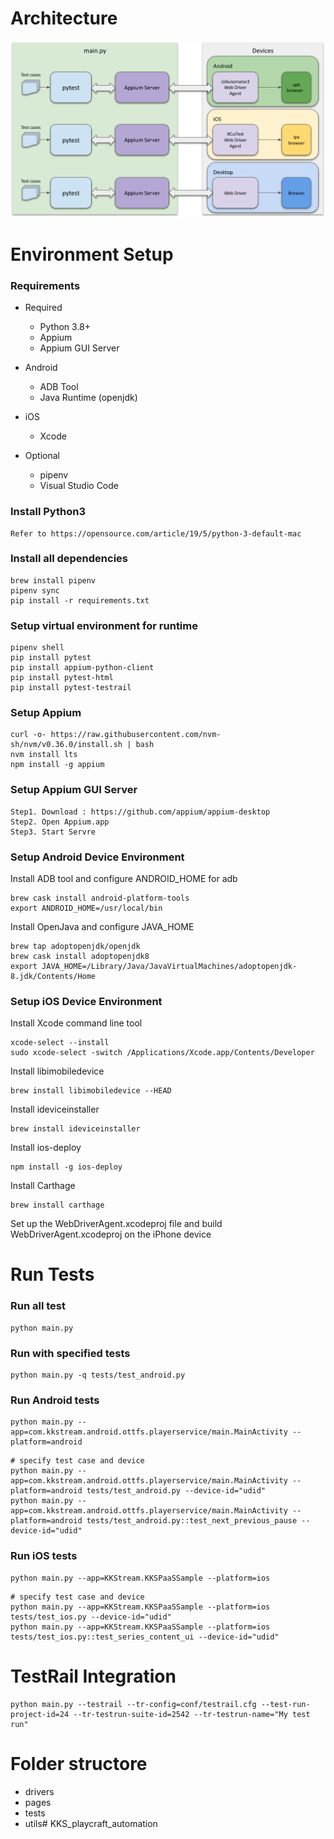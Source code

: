 # Architecture
![Archiitecture](archi.png)

# Environment Setup

### Requirements
*  Required
    *  Python 3.8+
    *  Appium
    *  Appium GUI Server

*  Android
    *  ADB Tool
    *  Java Runtime (openjdk)
*  iOS
    *  Xcode
*  Optional
    *  pipenv
    *  Visual Studio Code

### Install Python3
```
Refer to https://opensource.com/article/19/5/python-3-default-mac
```

### Install all dependencies
```
brew install pipenv
pipenv sync
pip install -r requirements.txt
```
### Setup virtual environment for runtime
```
pipenv shell
pip install pytest
pip install appium-python-client
pip install pytest-html
pip install pytest-testrail
```

### Setup Appium
```
curl -o- https://raw.githubusercontent.com/nvm-sh/nvm/v0.36.0/install.sh | bash
nvm install lts
npm install -g appium
```

### Setup Appium GUI Server
```
Step1. Download : https://github.com/appium/appium-desktop
Step2. Open Appium.app
Step3. Start Servre
```

### Setup Android Device Environment
Install ADB tool and configure ANDROID_HOME for adb
```
brew cask install android-platform-tools
export ANDROID_HOME=/usr/local/bin
```

Install OpenJava and configure JAVA_HOME
```
brew tap adoptopenjdk/openjdk
brew cask install adoptopenjdk8
export JAVA_HOME=/Library/Java/JavaVirtualMachines/adoptopenjdk-8.jdk/Contents/Home
```

### Setup iOS Device Environment
Install Xcode command line tool
```
xcode-select --install 
sudo xcode-select -switch /Applications/Xcode.app/Contents/Developer 
```

Install libimobiledevice
```
brew install libimobiledevice --HEAD
```

Install ideviceinstaller
```
brew install ideviceinstaller
```

Install  ios-deploy
```
npm install -g ios-deploy
```

Install Carthage
```
brew install carthage
```

Set up the WebDriverAgent.xcodeproj file and build WebDriverAgent.xcodeproj on the iPhone device

# Run Tests
### Run all test
```
python main.py
```

### Run with specified tests
```
python main.py -q tests/test_android.py
```

### Run Android tests
```
python main.py --app=com.kkstream.android.ottfs.playerservice/main.MainActivity --platform=android
```
```
# specify test case and device
python main.py --app=com.kkstream.android.ottfs.playerservice/main.MainActivity --platform=android tests/test_android.py --device-id="udid"
python main.py --app=com.kkstream.android.ottfs.playerservice/main.MainActivity --platform=android tests/test_android.py::test_next_previous_pause --device-id="udid"
```

### Run iOS tests
```
python main.py --app=KKStream.KKSPaaSSample --platform=ios
```
```
# specify test case and device
python main.py --app=KKStream.KKSPaaSSample --platform=ios tests/test_ios.py --device-id="udid"
python main.py --app=KKStream.KKSPaaSSample --platform=ios tests/test_ios.py::test_series_content_ui --device-id="udid"
```

# TestRail Integration
```
python main.py --testrail --tr-config=conf/testrail.cfg --test-run-project-id=24 --tr-testrun-suite-id=2542 --tr-testrun-name="My test run"
```

# Folder structore
* drivers
* pages
* tests
* utils# KKS_playcraft_automation
